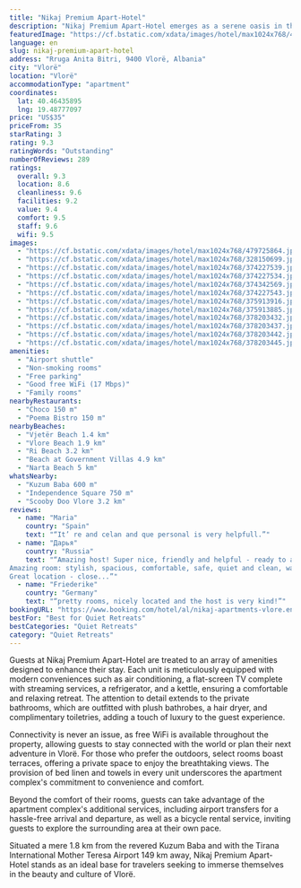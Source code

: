 ```yaml
---
title: "Nikaj Premium Apart-Hotel"
description: "Nikaj Premium Apart-Hotel emerges as a serene oasis in the vibrant city of Vlorë, perfectly positioned just moments away from the pristine Vlore Beach and the historic Independence Square."
featuredImage: "https://cf.bstatic.com/xdata/images/hotel/max1024x768/479725864.jpg?k=3791b09261fcd100ed002d47cc0d11d1f2f54c31c043c6c24de7fc4dc65c3d1a&o=&hp=1"
language: en
slug: nikaj-premium-apart-hotel
address: "Rruga Anita Bitri, 9400 Vlorë, Albania"
city: "Vlorë"
location: "Vlorë"
accommodationType: "apartment"
coordinates:
  lat: 40.46435895
  lng: 19.48777097
price: "US$35"
priceFrom: 35
starRating: 3
rating: 9.3
ratingWords: "Outstanding"
numberOfReviews: 289
ratings:
  overall: 9.3
  location: 8.6
  cleanliness: 9.6
  facilities: 9.2
  value: 9.4
  comfort: 9.5
  staff: 9.6
  wifi: 9.5
images:
  - "https://cf.bstatic.com/xdata/images/hotel/max1024x768/479725864.jpg?k=3791b09261fcd100ed002d47cc0d11d1f2f54c31c043c6c24de7fc4dc65c3d1a&o=&hp=1"
  - "https://cf.bstatic.com/xdata/images/hotel/max1024x768/328150699.jpg?k=be719d207c62984cb4536f3875b6e62a54a21a511179f4c805498762a0d75aab&o=&hp=1"
  - "https://cf.bstatic.com/xdata/images/hotel/max1024x768/374227539.jpg?k=846e1fe3c60b88f996440f0c9d502220b29d3cf3cbed687fa89de518b17c1f41&o=&hp=1"
  - "https://cf.bstatic.com/xdata/images/hotel/max1024x768/374227534.jpg?k=cd8f713a315a5006927ae5e79db48b1daf499432a5b36ac72ab0bceba5f7f443&o=&hp=1"
  - "https://cf.bstatic.com/xdata/images/hotel/max1024x768/374342569.jpg?k=742bb9b96e437a9d82a0872e8e135b4e878c9d9feeaa57f692cdb8459262c56e&o=&hp=1"
  - "https://cf.bstatic.com/xdata/images/hotel/max1024x768/374227543.jpg?k=6eb4656b3a93571a22682601c44501676f9fb22c2049bc36da61e23a6bdc8acb&o=&hp=1"
  - "https://cf.bstatic.com/xdata/images/hotel/max1024x768/375913916.jpg?k=e2cdfcd35decebb14123d0e571ae8a5d49305c06cb4378afcca01c9f9d14c302&o=&hp=1"
  - "https://cf.bstatic.com/xdata/images/hotel/max1024x768/375913885.jpg?k=2aeaf156a6bfe788a70a8881e2dd6ad8d724c421ffa2620bf8fbf503b195b135&o=&hp=1"
  - "https://cf.bstatic.com/xdata/images/hotel/max1024x768/378203432.jpg?k=1ff1994998924d69615ad97785bb8cd004e3570328fa5299b53deb4cf90a8ccd&o=&hp=1"
  - "https://cf.bstatic.com/xdata/images/hotel/max1024x768/378203437.jpg?k=472f57024f2d83c81642507e40ffd8f9d4acdaaac4ea38055ee62fef47077ee7&o=&hp=1"
  - "https://cf.bstatic.com/xdata/images/hotel/max1024x768/378203442.jpg?k=8fe1c3a0d22f3f4e256d1fb43f17e0d7b3050e6a09a8f84a8e141b6b7a9a0c08&o=&hp=1"
  - "https://cf.bstatic.com/xdata/images/hotel/max1024x768/378203445.jpg?k=6c64932085f3d84994880065b309432a87eee5758be0a255e2e9335e66d330f2&o=&hp=1"
amenities:
  - "Airport shuttle"
  - "Non-smoking rooms"
  - "Free parking"
  - "Good free WiFi (17 Mbps)"
  - "Family rooms"
nearbyRestaurants:
  - "Choco 150 m"
  - "Poema Bistro 150 m"
nearbyBeaches:
  - "Vjetër Beach 1.4 km"
  - "Vlore Beach 1.9 km"
  - "Ri Beach 3.2 km"
  - "Beach at Government Villas 4.9 km"
  - "Narta Beach 5 km"
whatsNearby:
  - "Kuzum Baba 600 m"
  - "Independence Square 750 m"
  - "Scooby Doo Vlore 3.2 km"
reviews:
  - name: "Maria"
    country: "Spain"
    text: "“It’ re and celan and que personal is very helpfull.”"
  - name: "Дарья"
    country: "Russia"
    text: "“Amazing host! Super nice, friendly and helpful - ready to assist with any type of request/issues, greatly appreciated!
Amazing room: stylish, spacious, comfortable, safe, quiet and clean, was a real pleasure to stay here
Great location - close...”"
  - name: "Friederike"
    country: "Germany"
    text: "“pretty rooms, nicely located and the host is very kind!”"
bookingURL: "https://www.booking.com/hotel/al/nikaj-apartments-vlore.en-gb.html?aid=8035640"
bestFor: "Best for Quiet Retreats"
bestCategories: "Quiet Retreats"
category: "Quiet Retreats"
---
```


Guests at Nikaj Premium Apart-Hotel are treated to an array of amenities designed to enhance their stay. Each unit is meticulously equipped with modern conveniences such as air conditioning, a flat-screen TV complete with streaming services, a refrigerator, and a kettle, ensuring a comfortable and relaxing retreat. The attention to detail extends to the private bathrooms, which are outfitted with plush bathrobes, a hair dryer, and complimentary toiletries, adding a touch of luxury to the guest experience.

Connectivity is never an issue, as free WiFi is available throughout the property, allowing guests to stay connected with the world or plan their next adventure in Vlorë. For those who prefer the outdoors, select rooms boast terraces, offering a private space to enjoy the breathtaking views. The provision of bed linen and towels in every unit underscores the apartment complex's commitment to convenience and comfort.

Beyond the comfort of their rooms, guests can take advantage of the apartment complex's additional services, including airport transfers for a hassle-free arrival and departure, as well as a bicycle rental service, inviting guests to explore the surrounding area at their own pace.

Situated a mere 1.8 km from the revered Kuzum Baba and with the Tirana International Mother Teresa Airport 149 km away, Nikaj Premium Apart-Hotel stands as an ideal base for travelers seeking to immerse themselves in the beauty and culture of Vlorë.